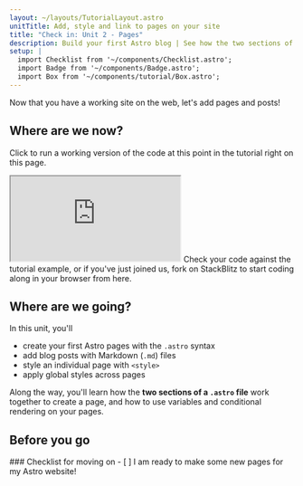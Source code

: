 ```yaml
---
layout: ~/layouts/TutorialLayout.astro
unitTitle: Add, style and link to pages on your site
title: "Check in: Unit 2 - Pages"
description: Build your first Astro blog | See how the two sections of a `.astro` file work together to create pages on your site
setup: |
  import Checklist from '~/components/Checklist.astro';
  import Badge from '~/components/Badge.astro';
  import Box from '~/components/tutorial/Box.astro';
---
```

Now that you have a working site on the web, let's add pages and posts!

## Where are we now?

Click to run a working version of the code at this point in the tutorial right on this page.

 <iframe src="https://stackblitz.com/edit/astro-tutorial-1?ctl=1&embed=1&file=src/pages/index.astro"></iframe>
 Check your code against the tutorial example, or if you've just joined us, fork on StackBlitz to start coding along in your browser from here.


## Where are we going?

In this unit, you'll
- create your first Astro pages with the `.astro` syntax
- add blog posts with Markdown (`.md`) files
- style an individual page with `<style>` 
- apply global styles across pages

 Along the way, you'll learn how the **two sections of a `.astro` file**  work together to create a page, and how to use variables and conditional rendering on your pages.
 

<!-- ### Anatomy of an Astro file

astro title="src/pages/a-typical-astro-file.astro"
--- 
// Astro Script (frontmatter) 
// Written in JavaScript/TypeScript
// used for imports, variables, functions…
--- -->
<!-- Astro Template (body) -->  
<!-- Written in Astro (HTML with additional JSX-like features) -->
<!-- contains HTML elements, components, JX/JSX espressions -->

<!--
[.astro file example image, annotated - CAN WE GET A HIPPO SAMPLE WITH THE NEW CODE COMMENTS??]
-->

## Before you go

<Box icon="check-list">
### Checklist for moving on

<Checklist>
- [ ] I am ready to make some new pages for my Astro website!
</Checklist>
</Box>
